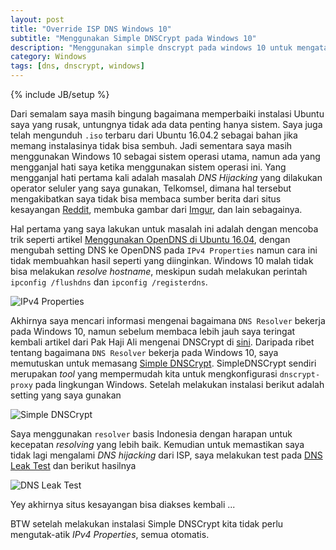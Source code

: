 ```yaml
---
layout: post
title: "Override ISP DNS Windows 10"
subtitle: "Menggunakan Simple DNSCrypt pada Windows 10"
description: "Menggunakan simple dnscrypt pada windows 10 untuk mengatasi DNS hijack dari ISP"
category: Windows
tags: [dns, dnscrypt, windows]
---
```

{% include JB/setup %}

Dari semalam saya masih bingung bagaimana memperbaiki instalasi Ubuntu saya yang rusak, untungnya tidak ada data penting hanya sistem. Saya juga telah mengunduh `.iso` terbaru dari Ubuntu 16.04.2 sebagai bahan jika memang instalasinya tidak bisa sembuh. Jadi sementara saya masih menggunakan Windows 10 sebagai sistem operasi utama, namun ada yang mengganjal hati saya ketika menggunakan sistem operasi ini. Yang mengganjal hati pertama kali adalah masalah _DNS Hijacking_ yang dilakukan operator seluler yang saya gunakan, Telkomsel, dimana hal tersebut mengakibatkan saya tidak bisa membaca sumber berita dari situs kesayangan [Reddit](https://reddit.com), membuka gambar dari [Imgur](https://imgur.com), dan lain sebagainya.

<!--more-->
Hal pertama yang saya lakukan untuk masalah ini adalah dengan mencoba trik seperti artikel [Menggunakan OpenDNS di Ubuntu 16.04](https://linhub.io/tips%20and%20trick/2017/03/24/menggunakan-opendns-di-ubuntu-1604), dengan mengubah setting DNS ke OpenDNS pada `IPv4 Properties` namun cara ini tidak membuahkan hasil seperti yang diinginkan. Windows 10 malah tidak bisa melakukan _resolve hostname_, meskipun sudah melakukan perintah `ipconfig /flushdns` dan `ipconfig /registerdns`.

<img src="{{ site.baseurl }}/img/ip4-prop.png" class="img-responsive" alt="IPv4 Properties">

Akhirnya saya mencari informasi mengenai bagaimana `DNS Resolver` bekerja pada Windows 10, namun sebelum membaca lebih jauh saya teringat kembali artikel dari Pak Haji Ali mengenai DNSCrypt di [sini](https://situsali.com/mengakses-situs-terblokir-dengan-dnscrypt-di-arch-linux/). Daripada ribet tentang bagaimana `DNS Resolver` bekerja pada Windows 10, saya memutuskan untuk memasang [Simple DNSCrypt](https://simplednscrypt.org/). SimpleDNSCrypt sendiri merupakan _tool_ yang mempermudah kita untuk mengkonfigurasi `dnscrypt-proxy` pada lingkungan Windows. Setelah melakukan instalasi berikut adalah setting yang saya gunakan

<img src="{{ site.baseurl }}/img/simplednscrypt.png" class="img-responsive" alt="Simple DNSCrypt">

Saya menggunakan `resolver` basis Indonesia dengan harapan untuk kecepatan _resolving_ yang lebih baik. Kemudian untuk memastikan saya tidak lagi mengalami _DNS hijacking_ dari ISP, saya melakukan test pada [DNS Leak Test](https://dnsleaktest.com) dan berikut hasilnya

<img src="{{ site.baseurl }}/img/dnsleaktest.png" class="img-responsive" alt="DNS Leak Test">

Yey akhirnya situs kesayangan bisa diakses kembali ...

BTW setelah melakukan instalasi Simple DNSCrypt kita tidak perlu mengutak-atik _IPv4 Properties_, semua otomatis.
